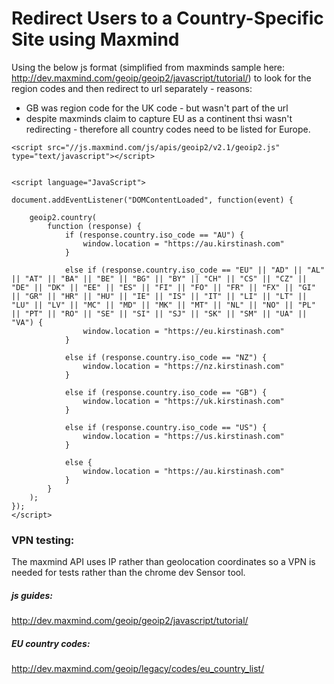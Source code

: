 

# Redirect Users to a Country-Specific Site using Maxmind

Using the below js format (simplified from maxminds sample here: http://dev.maxmind.com/geoip/geoip2/javascript/tutorial/) to look for the region codes and then redirect to url separately - reasons:
* GB was region code for the UK code - but wasn't part of the url
* despite maxminds claim to capture EU as a continent thsi wasn't redirecting - therefore all country codes need to be listed for Europe.


```
<script src="//js.maxmind.com/js/apis/geoip2/v2.1/geoip2.js" type="text/javascript"></script>


<script language="JavaScript">

document.addEventListener("DOMContentLoaded", function(event) { 

	geoip2.country(
	    function (response) {
	        if (response.country.iso_code == "AU") {
	            window.location = "https://au.kirstinash.com"
	        }

	        else if (response.country.iso_code == "EU" || "AD" || "AL" || "AT" || "BA" || "BE" || "BG" || "BY" || "CH" || "CS" || "CZ" || "DE" || "DK" || "EE" || "ES" || "FI" || "FO" || "FR" || "FX" || "GI" || "GR" || "HR" || "HU" || "IE" || "IS" || "IT" || "LI" || "LT" || "LU" || "LV" || "MC" || "MD" || "MK" || "MT" || "NL" || "NO" || "PL" || "PT" || "RO" || "SE" || "SI" || "SJ" || "SK" || "SM" || "UA" || "VA") {
	            window.location = "https://eu.kirstinash.com"
	        }

	        else if (response.country.iso_code == "NZ") {
	            window.location = "https://nz.kirstinash.com"
	        }

	        else if (response.country.iso_code == "GB") {
	            window.location = "https://uk.kirstinash.com"
	        }

	        else if (response.country.iso_code == "US") {
	            window.location = "https://us.kirstinash.com"
	        }

	        else {
	            window.location = "https://au.kirstinash.com"
	        }
	    }
	);
});
</script>
```

### VPN testing:
The maxmind API uses IP rather than geolocation coordinates so a VPN is needed for tests rather than the chrome dev Sensor tool.

##### js guides:
http://dev.maxmind.com/geoip/geoip2/javascript/tutorial/

##### EU country codes:
http://dev.maxmind.com/geoip/legacy/codes/eu_country_list/

